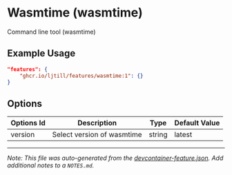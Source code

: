 
# Wasmtime (wasmtime)

Command line tool (wasmtime)

## Example Usage

```json
"features": {
    "ghcr.io/ljtill/features/wasmtime:1": {}
}
```

## Options

| Options Id | Description | Type | Default Value |
|-----|-----|-----|-----|
| version | Select version of wasmtime | string | latest |



---

_Note: This file was auto-generated from the [devcontainer-feature.json](https://github.com/ljtill/features/blob/main/src/wasmtime/devcontainer-feature.json).  Add additional notes to a `NOTES.md`._
